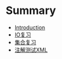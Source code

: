 # Summary

* [Introduction](README.md)
* [IO复习](chapter1.md)
* [集合复习](jihemd.md)
* [注解测试XML](注解测试XML.md)

